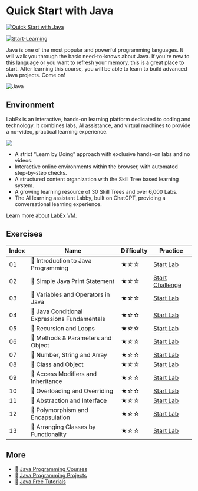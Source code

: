 # Quick Start with Java

[![Quick Start with Java](https://cover-creator.appbot.io/quick-start-with-java.png)](https://labex.io/courses/quick-start-with-java)

[![Start-Learning](https://img.shields.io/badge/Start-Learning-whitesmoke?style=for-the-badge)](https://labex.io/courses/quick-start-with-java)

Java is one of the most popular and powerful programming languages. It will walk you through the basic need-to-knows about Java. If you're new to this language or you want to refresh your memory, this is a great place to start. After learning this course, you will be able to learn to build advanced Java projects. Come on!

![Java](https://img.shields.io/badge/Java-whitesmoke?style=for-the-badge&logo=java)


## Environment

LabEx is an interactive, hands-on learning platform dedicated to coding and technology. It combines labs, AI assistance, and virtual machines to provide a no-video, practical learning experience.

![](https://tutorial-screenshot.getvm.io/images/vm-1725247253.png)

- A strict “Learn by Doing” approach with exclusive hands-on labs and no videos.
- Interactive online environments within the browser, with automated step-by-step checks.
- A structured content organization with the Skill Tree based learning system.
- A growing learning resource of 30 Skill Trees and over 6,000 Labs.
- The AI learning assistant Labby, built on ChatGPT, providing a conversational learning experience.

Learn more about [LabEx VM](https://support.labex.io/using-labex/virtual-machine).

## Exercises

|   Index | Name                                        | Difficulty   | Practice                                                                                                                 |
|---------|---------------------------------------------|--------------|--------------------------------------------------------------------------------------------------------------------------|
|      01 | 📖 Introduction to Java Programming          | ★☆☆          | <a target='_blank' href='https://labex.io/tutorials/java-introduction-to-java-programming-178546'>Start Lab</a>          |
|      02 | 🎯 Simple Java Print Statement               | ★☆☆          | <a target='_blank' href='https://labex.io/tutorials/simple-java-print-statement-391714'>Start Challenge</a>              |
|      03 | 📖 Variables and Operators in Java           | ★☆☆          | <a target='_blank' href='https://labex.io/tutorials/java-variables-and-operators-in-java-178553'>Start Lab</a>           |
|      04 | 📖 Java Conditional Expressions Fundamentals | ★☆☆          | <a target='_blank' href='https://labex.io/tutorials/java-java-conditional-expressions-fundamentals-178545'>Start Lab</a> |
|      05 | 📖 Recursion and Loops                       | ★☆☆          | <a target='_blank' href='https://labex.io/tutorials/java-recursion-and-loops-178552'>Start Lab</a>                       |
|      06 | 📖 Methods & Parameters and Object           | ★☆☆          | <a target='_blank' href='https://labex.io/tutorials/java-methods-parameters-and-object-178547'>Start Lab</a>             |
|      07 | 📖 Number, String and Array                  | ★☆☆          | <a target='_blank' href='https://labex.io/tutorials/java-number-string-and-array-178548'>Start Lab</a>                   |
|      08 | 📖 Class and Object                          | ★☆☆          | <a target='_blank' href='https://labex.io/tutorials/java-class-and-object-178544'>Start Lab</a>                          |
|      09 | 📖 Access Modifiers and Inheritance          | ★☆☆          | <a target='_blank' href='https://labex.io/tutorials/java-access-modifiers-and-inheritance-178543'>Start Lab</a>          |
|      10 | 📖 Overloading and Overriding                | ★☆☆          | <a target='_blank' href='https://labex.io/tutorials/java-overloading-and-overriding-178549'>Start Lab</a>                |
|      11 | 📖 Abstraction and Interface                 | ★☆☆          | <a target='_blank' href='https://labex.io/tutorials/java-abstraction-and-interface-178542'>Start Lab</a>                 |
|      12 | 📖 Polymorphism and Encapsulation            | ★☆☆          | <a target='_blank' href='https://labex.io/tutorials/java-polymorphism-and-encapsulation-178551'>Start Lab</a>            |
|      13 | 📖 Arranging Classes by Functionality        | ★☆☆          | <a target='_blank' href='https://labex.io/tutorials/java-arranging-classes-by-functionality-178550'>Start Lab</a>        |

## More

- 🔗 [Java Programming Courses](https://github.com/labex-labs/awesome-programming-courses)
- 🔗 [Java Programming Projects](https://github.com/labex-labs/awesome-programming-projects)
- 🔗 [Java Free Tutorials](https://github.com/labex-labs/java-free-tutorials)

